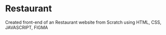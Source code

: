 # Restaurant
Created front-end of an Restaurant website from Scratch using HTML, CSS, JAVASCRIPT, FIGMA
